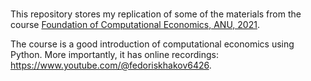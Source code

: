 # 
This repository stores my replication of some of the materials from the course [Foundation of Computational Economics, ANU, 2021](https://github.com/fediskhakov/CompEcon).

The course is a good introduction of computational economics using Python. More importantly, it has online recordings: https://www.youtube.com/@fedoriskhakov6426.
